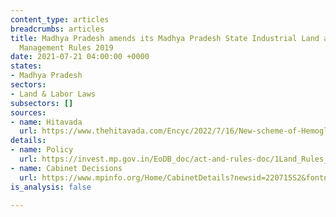 ```yaml
---
content_type: articles
breadcrumbs: articles
title: Madhya Pradesh amends its Madhya Pradesh State Industrial Land and Building
  Management Rules 2019
date: 2021-07-21 04:00:00 +0000
states:
- Madhya Pradesh
sectors:
- Land & Labor Laws
subsectors: []
sources:
- name: Hitavada
  url: https://www.thehitavada.com/Encyc/2022/7/16/New-scheme-of-Hemoglobinopathy-Diagnosis-Programme-approved.html
details:
- name: Policy
  url: https://invest.mp.gov.in/EoDB_doc/act-and-rules-doc/1Land_Rules_2019.pdf
- name: Cabinet Decisions
  url: https://www.mpinfo.org/Home/CabinetDetails?newsid=220715S2&fontname=FontEnglish&LocID=32&pubdate=07/15/2022
is_analysis: false

---
```

